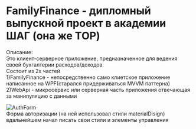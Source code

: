 # FamilyFinance - дипломный выпускной проект в академии ШАГ (она же TOP)  
Описание:  
Это клиент-серверное приложение, предназначенное для ведения своей бухгалтерии расходов/доходов.  
Состоит из 2х частей  
1)FamilyFinance - непосредственно само клиетское приложение написанное на WPF(старался придерживаться MVVM паттерна)   
2)WebApi - микросервис или серверная часть приложения отвечающая за манипуляцию с данными  

![AuthForm](https://github.com/BlurTrash/FamilyFinance/assets/69421015/2bfc8594-333f-4336-abe4-ea4d3d315f89)  
Форма авторизации (на ней использовал стили materialDisign) вдальнейшем начал писать свои стили и элементы управления  
